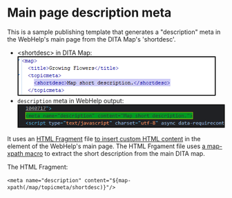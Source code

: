 # Main page description meta

This is a sample publishing template that generates a "description" meta in the WebHelp's main page from the DITA Map's 'shortdesc'.


- &lt;shortdesc> in DITA Map: 
  ![map's shortdesc](map-shortdesc.png)
- `description` meta in WebHelp output: 
  ![description-meta](description-meta.png)


It uses an [HTML Fragment](https://www.oxygenxml.com/doc/versions/23.1/ug-webhelp-responsive/topics/whr_publishing_template_contents.html#html_fragment_extension_points) file [to insert custom HTML content](https://www.oxygenxml.com/doc/versions/23.1/ug-webhelp-responsive/topics/wh-add-custom-html.html) in the <head> element of the WebHelp's main page. 
The HTML Frgament file uses [a map-xpath macro](https://www.oxygenxml.com/doc/versions/23.1/ug-webhelp-responsive/topics/wh-add-custom-html.html#wh-add-custom-html__d137e166) to extract the short description from the main DITA map. 

The HTML Fragment:
```
<meta name="description" content="${map-xpath(/map/topicmeta/shortdesc)}"/>
```


